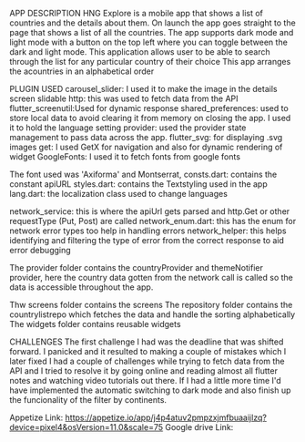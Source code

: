APP DESCRIPTION
HNG Explore is a mobile app that shows a list of countries and the details about them. 
On launch the app goes straight to the page that shows a list of all the countries.
The app supports dark mode and light mode with a  button on the top left where you can toggle between the dark and light mode.
This application allows user to be able to search through the list for any particular country of their choice 
This app arranges the acountries in an alphabetical order

PLUGIN USED
carousel_slider: I used it to make the image in the details screen slidable
http: this was used to fetch data from the API
flutter_screenutil:Used for dynamic response 
shared_preferences: used to store local data to avoid clearing it from memory on closing the app. I used it to hold the language setting
provider: used the provider state management to pass data across the app.
flutter_svg: for displaying .svg images
get: I used GetX for navigation and also for dynamic rendering of widget
GoogleFonts: I used it to fetch fonts from google fonts

The font used was 'Axiforma' and Montserrat,
consts.dart: contains the constant apiURL
styles.dart: contains the Textstyling used in the app
lang.dart: the localization class used to change languages


network_service: this is where the apiUrl gets parsed and http.Get or other requestType (Put, Post) are called
network_enum.dart: this has the enum for network error types too help in handling errors
network_helper: this helps identifying and filtering the type of error from the correct response to aid error debugging

The provider folder contains the countryProvider and themeNotifier provider, here the country data gotten from the network call is called so the data is accessible throughout the app.

Thw screens folder contains the screens 
The repository folder contains the countrylistrepo which fetches the data and handle the sorting alphabetically 
The widgets folder contains reusable widgets

CHALLENGES
The first challenge I had was the deadline that was shifted forward. I panicked and it resulted to making a couple of mistakes which I later fixed
I had a couple of challenges while trying to fetch data from the API and I tried to resolve it by going online and reading almost all flutter notes and watching video tutorials out there. 
If I had a little more time I'd have implemented the automatic switching to dark mode and also finish up the funcionality of the filter by continents. 

Appetize Link: https://appetize.io/app/j4p4atuv2pmpzxjmfbuaaijlzq?device=pixel4&osVersion=11.0&scale=75
Google drive Link: 
